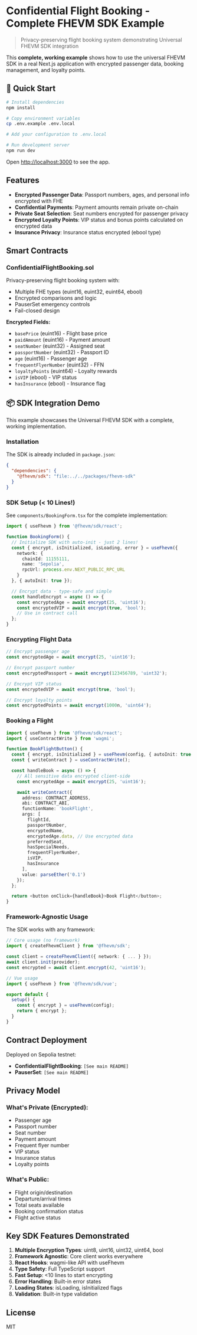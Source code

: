 # Confidential Flight Booking - Complete FHEVM SDK Example

> Privacy-preserving flight booking system demonstrating Universal FHEVM SDK integration

This **complete, working example** shows how to use the universal FHEVM SDK in a real Next.js application with encrypted passenger data, booking management, and loyalty points.

## 🚀 Quick Start

```bash
# Install dependencies
npm install

# Copy environment variables
cp .env.example .env.local

# Add your configuration to .env.local

# Run development server
npm run dev
```

Open [http://localhost:3000](http://localhost:3000) to see the app.

## Features

- **Encrypted Passenger Data**: Passport numbers, ages, and personal info encrypted with FHE
- **Confidential Payments**: Payment amounts remain private on-chain
- **Private Seat Selection**: Seat numbers encrypted for passenger privacy
- **Encrypted Loyalty Points**: VIP status and bonus points calculated on encrypted data
- **Insurance Privacy**: Insurance status encrypted (ebool type)

## Smart Contracts

### ConfidentialFlightBooking.sol

Privacy-preserving flight booking system with:
- Multiple FHE types (euint16, euint32, euint64, ebool)
- Encrypted comparisons and logic
- PauserSet emergency controls
- Fail-closed design

**Encrypted Fields:**
- `basePrice` (euint16) - Flight base price
- `paidAmount` (euint16) - Payment amount
- `seatNumber` (euint32) - Assigned seat
- `passportNumber` (euint32) - Passport ID
- `age` (euint16) - Passenger age
- `frequentFlyerNumber` (euint32) - FFN
- `loyaltyPoints` (euint64) - Loyalty rewards
- `isVIP` (ebool) - VIP status
- `hasInsurance` (ebool) - Insurance flag

## 📦 SDK Integration Demo

This example showcases the Universal FHEVM SDK with a complete, working implementation.

### Installation

The SDK is already included in `package.json`:

```json
{
  "dependencies": {
    "@fhevm/sdk": "file:../../packages/fhevm-sdk"
  }
}
```

### SDK Setup (< 10 Lines!)

See `components/BookingForm.tsx` for the complete implementation:

```typescript
import { useFhevm } from '@fhevm/sdk/react';

function BookingForm() {
  // Initialize SDK with auto-init - just 2 lines!
  const { encrypt, isInitialized, isLoading, error } = useFhevm({
    network: {
      chainId: 11155111,
      name: 'Sepolia',
      rpcUrl: process.env.NEXT_PUBLIC_RPC_URL
    }
  }, { autoInit: true });

  // Encrypt data - type-safe and simple
  const handleEncrypt = async () => {
    const encryptedAge = await encrypt(25, 'uint16');
    const encryptedVIP = await encrypt(true, 'bool');
    // Use in contract call
  };
}
```

### Encrypting Flight Data

```typescript
// Encrypt passenger age
const encryptedAge = await encrypt(25, 'uint16');

// Encrypt passport number
const encryptedPassport = await encrypt(123456789, 'uint32');

// Encrypt VIP status
const encryptedVIP = await encrypt(true, 'bool');

// Encrypt loyalty points
const encryptedPoints = await encrypt(1000n, 'uint64');
```

### Booking a Flight

```typescript
import { useFhevm } from '@fhevm/sdk/react';
import { useContractWrite } from 'wagmi';

function BookFlightButton() {
  const { encrypt, isInitialized } = useFhevm(config, { autoInit: true });
  const { writeContract } = useContractWrite();

  const handleBook = async () => {
    // All sensitive data encrypted client-side
    const encryptedAge = await encrypt(25, 'uint16');

    await writeContract({
      address: CONTRACT_ADDRESS,
      abi: CONTRACT_ABI,
      functionName: 'bookFlight',
      args: [
        flightId,
        passportNumber,
        encryptedName,
        encryptedAge.data, // Use encrypted data
        preferredSeat,
        hasSpecialNeeds,
        frequentFlyerNumber,
        isVIP,
        hasInsurance
      ],
      value: parseEther('0.1')
    });
  };

  return <button onClick={handleBook}>Book Flight</button>;
}
```

### Framework-Agnostic Usage

The SDK works with any framework:

```typescript
// Core usage (no framework)
import { createFhevmClient } from '@fhevm/sdk';

const client = createFhevmClient({ network: { ... } });
await client.init(provider);
const encrypted = await client.encrypt(42, 'uint16');
```

```typescript
// Vue usage
import { useFhevm } from '@fhevm/sdk/vue';

export default {
  setup() {
    const { encrypt } = useFhevm(config);
    return { encrypt };
  }
}
```

## Contract Deployment

Deployed on Sepolia testnet:

- **ConfidentialFlightBooking**: `[See main README]`
- **PauserSet**: `[See main README]`

## Privacy Model

### What's Private (Encrypted):
- Passenger age
- Passport number
- Seat number
- Payment amount
- Frequent flyer number
- VIP status
- Insurance status
- Loyalty points

### What's Public:
- Flight origin/destination
- Departure/arrival times
- Total seats available
- Booking confirmation status
- Flight active status

## Key SDK Features Demonstrated

1. **Multiple Encryption Types**: uint8, uint16, uint32, uint64, bool
2. **Framework Agnostic**: Core client works everywhere
3. **React Hooks**: wagmi-like API with useFhevm
4. **Type Safety**: Full TypeScript support
5. **Fast Setup**: <10 lines to start encrypting
6. **Error Handling**: Built-in error states
7. **Loading States**: isLoading, isInitialized flags
8. **Validation**: Built-in type validation

## License

MIT
